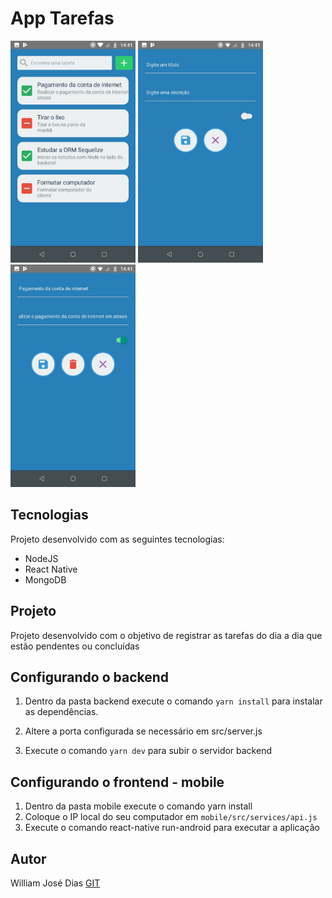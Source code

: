 # App Tarefas

<p>
<img src="./mockup/home.jpeg" width="200"/>
<img src="./mockup/cadastro.jpeg" width="200"/>
<img src="./mockup/altera.jpeg" width="200"/>
</p>

## Tecnologias

Projeto desenvolvido com as seguintes tecnologias:


- NodeJS
- React Native
- MongoDB

## Projeto
Projeto desenvolvido com o objetivo de registrar as tarefas do dia a dia que estão pendentes ou concluídas

## Configurando o backend

1. Dentro da pasta backend execute o comando `yarn install` para instalar as dependências.

2. Altere a porta configurada se necessário em src/server.js

2. Execute o comando `yarn dev` para subir o servidor backend

## Configurando o frontend - mobile
1. Dentro da pasta mobile execute o comando yarn install
2. Coloque o IP local do seu computador em `mobile/src/services/api.js`
3. Execute o comando react-native run-android para executar a aplicação

## Autor
William José Dias <a href="https://github.com/WilliamWJD">GIT</a>